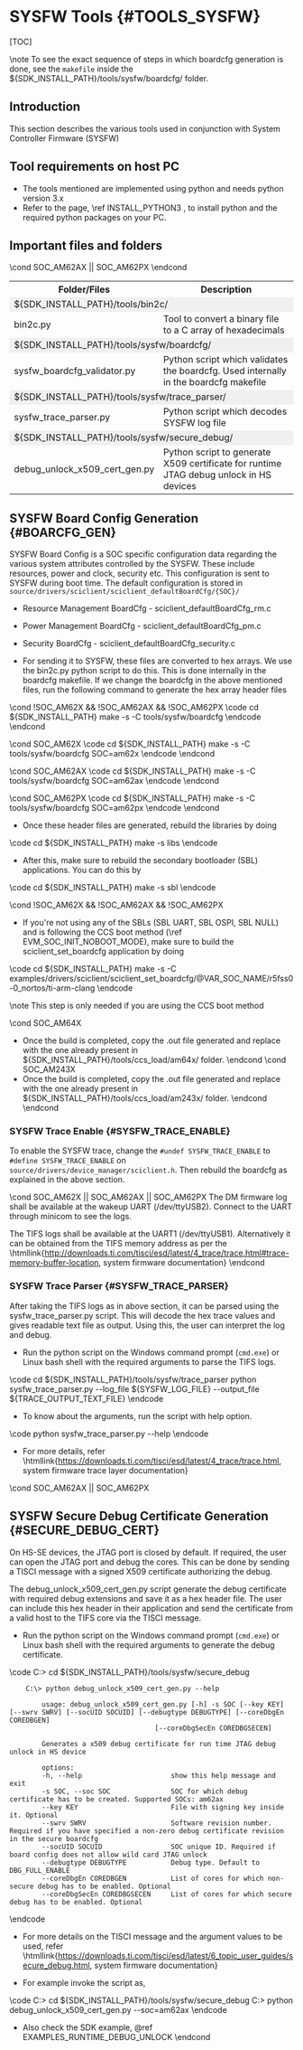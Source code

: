 
# SYSFW Tools {#TOOLS_SYSFW}

[TOC]

\note To see the exact sequence of steps in which boardcfg generation is done, see the `makefile` inside the ${SDK_INSTALL_PATH}/tools/sysfw/boardcfg/ folder.

## Introduction

This section describes the various tools used in conjunction with System Controller Firmware (SYSFW)

## Tool requirements on host PC

- The tools mentioned are implemented using python and needs python version 3.x
- Refer to the page, \ref INSTALL_PYTHON3 , to install python and the required python packages on your PC.

## Important files and folders

<table>
<tr>
    <th>Folder/Files
    <th>Description
</tr>
<tr><td colspan="2" bgcolor=#F0F0F0> ${SDK_INSTALL_PATH}/tools/bin2c/</td></tr>
<tr>
    <td>bin2c.py
    <td>Tool to convert a binary file to a C array of hexadecimals
</tr>
<tr><td colspan="2" bgcolor=#F0F0F0> ${SDK_INSTALL_PATH}/tools/sysfw/boardcfg/</td></tr>
<tr>
    <td>sysfw_boardcfg_validator.py
    <td>Python script which validates the boardcfg. Used internally in the boardcfg makefile
</tr>
<tr><td colspan="2" bgcolor=#F0F0F0> ${SDK_INSTALL_PATH}/tools/sysfw/trace_parser/</td></tr>
<tr>
    <td>sysfw_trace_parser.py
    <td>Python script which decodes SYSFW log file
</tr>
\cond SOC_AM62AX || SOC_AM62PX
<tr><td colspan="2" bgcolor=#F0F0F0> ${SDK_INSTALL_PATH}/tools/sysfw/secure_debug/</td></tr>
<tr>
    <td>debug_unlock_x509_cert_gen.py
    <td>Python script to generate X509 certificate for runtime JTAG debug unlock in HS devices
</tr>
\endcond
</table>

## SYSFW Board Config Generation {#BOARCFG_GEN}

SYSFW Board Config is a SOC specific configuration data regarding the various system attributes controlled by the SYSFW. These include resources, power and clock, security etc. This configuration is sent to SYSFW during boot time. The default configuration is stored in `source/drivers/sciclient/sciclient_defaultBoardCfg/{SOC}/`

- Resource Management BoardCfg - sciclient_defaultBoardCfg_rm.c
- Power Management BoardCfg - sciclient_defaultBoardCfg_pm.c
- Security BoardCfg - sciclient_defaultBoardCfg_security.c

- For sending it to SYSFW, these files are converted to hex arrays. We use the bin2c.py python script to do this. This is done internally in the boardcfg makefile. If we change the boardcfg in the above mentioned files, run the following command to generate the hex array header files

\cond !SOC_AM62X && !SOC_AM62AX && !SOC_AM62PX
\code
cd ${SDK_INSTALL_PATH}
make -s -C tools/sysfw/boardcfg
\endcode
\endcond

\cond SOC_AM62X
\code
cd ${SDK_INSTALL_PATH}
make -s -C tools/sysfw/boardcfg SOC=am62x
\endcode
\endcond

\cond SOC_AM62AX
\code
cd ${SDK_INSTALL_PATH}
make -s -C tools/sysfw/boardcfg SOC=am62ax
\endcode
\endcond

\cond SOC_AM62PX
\code
cd ${SDK_INSTALL_PATH}
make -s -C tools/sysfw/boardcfg SOC=am62px
\endcode
\endcond

- Once these header files are generated, rebuild the libraries by doing

\code
cd ${SDK_INSTALL_PATH}
make -s libs
\endcode

- After this, make sure to rebuild the secondary bootloader (SBL) applications. You can do this by

\code
cd ${SDK_INSTALL_PATH}
make -s sbl
\endcode

\cond !SOC_AM62X && !SOC_AM62AX && !SOC_AM62PX
- If you're not using any of the SBLs (SBL UART, SBL OSPI, SBL NULL) and is following the CCS boot method (\ref EVM_SOC_INIT_NOBOOT_MODE), make sure to build the sciclient_set_boardcfg application by doing


\code
cd ${SDK_INSTALL_PATH}
make -s -C examples/drivers/sciclient/sciclient_set_boardcfg/@VAR_SOC_NAME/r5fss0-0_nortos/ti-arm-clang
\endcode

\note This step is only needed if you are using the CCS boot method


\cond SOC_AM64X
- Once the build is completed, copy the .out file generated and replace with the one already present in ${SDK_INSTALL_PATH}/tools/ccs_load/am64x/ folder.
\endcond
\cond SOC_AM243X
- Once the build is completed, copy the .out file generated and replace with the one already present in ${SDK_INSTALL_PATH}/tools/ccs_load/am243x/ folder.
\endcond
\endcond


### SYSFW Trace Enable {#SYSFW_TRACE_ENABLE}
To enable the SYSFW trace, change the `#undef SYSFW_TRACE_ENABLE` to `#define SYSFW_TRACE_ENABLE` on `source/drivers/device_manager/sciclient.h`. Then rebuild the boardcfg as explained in the above section.


\cond SOC_AM62X || SOC_AM62AX || SOC_AM62PX
The DM firmware log shall be available at the wakeup UART (/dev/ttyUSB2). Connect to the UART through minicom to see the logs.

The TIFS logs shall be available at the UART1 (/dev/ttyUSB1). Alternatively it can be obtained from the TIFS memory address as per the \htmllink{http://downloads.ti.com/tisci/esd/latest/4_trace/trace.html#trace-memory-buffer-location, system firmware documentation}
\endcond


### SYSFW Trace Parser {#SYSFW_TRACE_PARSER}
After taking the TIFS logs as in above section, it can be parsed using the sysfw_trace_parser.py script. This will
decode the hex trace values and gives readable text file as output. Using this, the user can interpret the log and debug.

- Run the python script on the Windows command prompt (`cmd.exe`) or Linux bash shell with the required arguments to parse the
TIFS logs.

\code
    cd ${SDK_INSTALL_PATH}/tools/sysfw/trace_parser
    python sysfw_trace_parser.py --log_file ${SYSFW_LOG_FILE} --output_file ${TRACE_OUTPUT_TEXT_FILE}
\endcode

- To know about the arguments, run the script with help option.

\code
    python sysfw_trace_parser.py --help
\endcode

- For more details, refer \htmllink{https://downloads.ti.com/tisci/esd/latest/4_trace/trace.html, system firmware trace layer documentation}


\cond SOC_AM62AX || SOC_AM62PX
## SYSFW Secure Debug Certificate Generation {#SECURE_DEBUG_CERT}

On HS-SE devices, the JTAG port is closed by default. If required, the user can open the JTAG port and debug the cores. This can be done by sending a TISCI message with a signed X509 certificate authorizing the debug.

The debug_unlock_x509_cert_gen.py script generate the debug certificate with required debug extensions and save it as a hex header file. The user can include this hex header in their application and send the certificate
from a valid host to the TIFS core via the TISCI message.

- Run the python script on the Windows command prompt (`cmd.exe`) or Linux bash shell with the required arguments to generate the debug certificate.

\code
        C:\> cd ${SDK_INSTALL_PATH}/tools/sysfw/secure_debug

        C:\> python debug_unlock_x509_cert_gen.py --help

            usage: debug_unlock_x509_cert_gen.py [-h] -s SOC [--key KEY] [--swrv SWRV] [--socUID SOCUID] [--debugtype DEBUGTYPE] [--coreDbgEn COREDBGEN]
                                        [--coreDbgSecEn COREDBGSECEN]

            Generates a x509 debug certificate for run time JTAG debug unlock in HS device

            options:
            -h, --help                      show this help message and exit
            -s SOC, --soc SOC               SOC for which debug certificate has to be created. Supported SOCs: am62ax
            --key KEY                       File with signing key inside it. Optional
            --swrv SWRV                     Software revision number. Required if you have specified a non-zero debug certificate revision in the secure boardcfg
            --socUID SOCUID                 SOC unique ID. Required if board config does not allow wild card JTAG unlock
            --debugtype DEBUGTYPE           Debug type. Default to DBG_FULL_ENABLE
            --coreDbgEn COREDBGEN           List of cores for which non-secure debug has to be enabled. Optional
            --coreDbgSecEn COREDBGSECEN     List of cores for which secure debug has to be enabled. Optional
\endcode

- For more details on the TISCI message and the argument values to be used, refer \htmllink{https://downloads.ti.com/tisci/esd/latest/6_topic_user_guides/secure_debug.html, system firmware documentation}

- For example invoke the script as,

\code
        C:\> cd ${SDK_INSTALL_PATH}/tools/sysfw/secure_debug
        C:\> python debug_unlock_x509_cert_gen.py --soc=am62ax
\endcode
- Also check the SDK example, @ref EXAMPLES_RUNTIME_DEBUG_UNLOCK
\endcond
